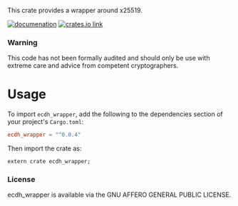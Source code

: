 
This crate provides a wrapper around x25519.

[![documenation](https://docs.rs/ecdh_wrapper/badge.svg)](https://docs.rs/ecdh_wrapper/)
[![crates.io link](https://img.shields.io/crates/v/ecdh_wrapper.svg)](https://crates.io/crates/ecdh_wrapper)

### Warning

This code has not been formally audited and should only be use with extreme care and advice from competent cryptographers.


# Usage

To import `ecdh_wrapper`, add the following to the dependencies section of
your project's `Cargo.toml`:
```toml
ecdh_wrapper = "^0.0.4"
```
Then import the crate as:
```rust,no_run
extern crate ecdh_wrapper;
```


### License

ecdh_wrapper is available via the GNU AFFERO GENERAL PUBLIC LICENSE.
